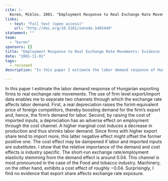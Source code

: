 ```yaml
---
cite: |-
  Koren, Miklós. 2001. "Employment Response to Real Exchange Rate Movements: Evidence from Hungarian Exporting Firms" Hungarian Statistical Review. 79(S6), pp. 24–44.
links:
  - text: "Full text (open access)"
    url: "http://doi.org/10.5281/zenodo.1465449"
statement: ""
team:
  - "koren"
sponsors: []
title: "Employment Response to Real Exchange Rate Movements: Evidence from Hungarian Exporting Firms"
date: "2001-11-01"
tags:
  - reviewed
description: "In this paper I estimate the labor demand response of Hungarian exporting firms to real exchange rate movements. The use of firm level export/import data enables me to separate two channels through which the exchange rate affects labor demand. First, a real depreciation raises the forint-equivalent price of foreign competitors, thereby boosting demand for the firm’s export and, hence, the firm’s demand for labor. Second, by raising the cost of imported inputs, a depreciation has an adverse effect on employment through the cost channel. A higher marginal cost induces a decrease in production and thus shrinks labor demand. Since firms with higher export share tend to import more, this latter negative effect might offset the former positive one. The cost effect may be dampened if labor and imported inputs are substitutes. I show that the relative importance of the demand and cost effects is industry specific. The short-run exchange rate/employment elasticity stemming from the demand effect is around 0.04. This channel is most pronounced in the case of the Food and tobacco industry. Machinery, on the other hand, exhibits a cost effect of roughly −0.04. Surprisingly, I find no evidence that export share affects exchange rate exposure.\n"

---
```


In this paper I estimate the labor demand response of Hungarian exporting firms to real exchange rate movements. The use of firm level export/import data enables me to separate two channels through which the exchange rate affects labor demand. First, a real depreciation raises the forint-equivalent price of foreign competitors, thereby boosting demand for the firm’s export and, hence, the firm’s demand for labor. Second, by raising the cost of imported inputs, a depreciation has an adverse effect on employment through the cost channel. A higher marginal cost induces a decrease in production and thus shrinks labor demand. Since firms with higher export share tend to import more, this latter negative effect might offset the former positive one. The cost effect may be dampened if labor and imported inputs are substitutes. I show that the relative importance of the demand and cost effects is industry specific. The short-run exchange rate/employment elasticity stemming from the demand effect is around 0.04. This channel is most pronounced in the case of the Food and tobacco industry. Machinery, on the other hand, exhibits a cost effect of roughly −0.04. Surprisingly, I find no evidence that export share affects exchange rate exposure.

